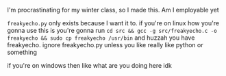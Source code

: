 I'm procrastinating for my winter class, so I made this. Am I employable yet

`freakyecho.py` only exists because I want it to. if you're on linux how you're gonna use this is you're gonna run `cd src && gcc -g src/freakyecho.c -o freakyecho && sudo cp freakyecho /usr/bin` and huzzah you have freakyecho. ignore freakyecho.py unless you like really like python or something 

if you're on windows then like what are you doing here idk
